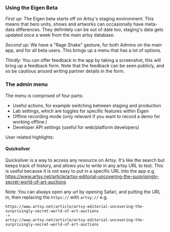### Using the Eigen Beta

_First up:_ The Eigen beta starts off on Artsy's staging environment. This means that hero units, shows and artworks can occasionally have meta-data differences. They definitely can be out of date too, staging's data gets updated once a week from the main artsy database.

_Second up:_ We have a "Rage Shake" gesture, for both Admins on the main app, and for all beta users. This brings up a menu that has a lot of options. 

_Thirdly:_ You can offer feedback in the app by taking a screenshot, this will bring up a feedback form. Note that the feedback can be seen publicly, and so be cautious around writing partner details in the form.

### The admin menu

The menu is comprised of four parts:

* Useful actions, for example switching between staging and production
* Lab settings, which are toggles for specific features within Eigen
* Offline recording mode (only relevant if you want to record a demo for working offline.) 
* Developer API settings (useful for web/platform developers)

User related highlights:

#### Quicksilver

Quicksilver is a way to access any resource on Artsy. It's like the search but keeps track of history, and allows you to write in any artsy URL to test. This is useful because it is not easy to put in a specific URL into the app e.g. https://www.artsy.net/article/artsy-editorial-uncovering-the-surprisingly-secret-world-of-art-auctions 

Note: You can always open any url by opening Safari, and putting the URL in, then replacing the `https://` with `artsy://` e.g.

```
https://www.artsy.net/article/artsy-editorial-uncovering-the-surprisingly-secret-world-of-art-auctions
->
artsy://www.artsy.net/article/artsy-editorial-uncovering-the-surprisingly-secret-world-of-art-auctions
```